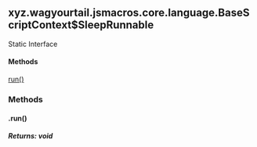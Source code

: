 

xyz.wagyourtail.jsmacros.core.language.BaseScriptContext$SleepRunnable
----------------------------------------------------------------------

Static
Interface
#### 

#### Methods

[run()](#run-)



### Methods

#### .run()


##### Returns: void




